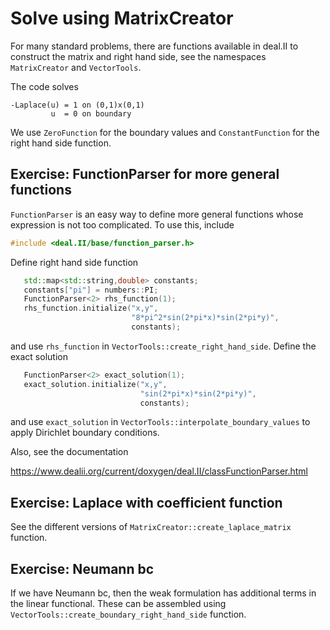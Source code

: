 # Solve using MatrixCreator

For many standard problems, there are functions available in deal.II to construct the matrix and right hand side, see the namespaces `MatrixCreator` and `VectorTools`.

The code solves

```text
-Laplace(u) = 1 on (0,1)x(0,1)
         u  = 0 on boundary
```

We use `ZeroFunction` for the boundary values and `ConstantFunction` for the right hand side function.

## Exercise: FunctionParser for more general functions

`FunctionParser` is an easy way to define more general functions whose expression is not too complicated. To use this, include

```c++
#include <deal.II/base/function_parser.h>
```

Define right hand side function

```c++
   std::map<std::string,double> constants;
   constants["pi"] = numbers::PI;
   FunctionParser<2> rhs_function(1);
   rhs_function.initialize("x,y",
                           "8*pi^2*sin(2*pi*x)*sin(2*pi*y)",
                           constants);
```

and use `rhs_function` in `VectorTools::create_right_hand_side`. Define the exact solution

```c++
   FunctionParser<2> exact_solution(1);
   exact_solution.initialize("x,y",
                             "sin(2*pi*x)*sin(2*pi*y)",
                             constants);
```

and use `exact_solution` in `VectorTools::interpolate_boundary_values` to apply Dirichlet boundary conditions.

Also, see the documentation

https://www.dealii.org/current/doxygen/deal.II/classFunctionParser.html

## Exercise: Laplace with coefficient function

See the different versions of `MatrixCreator::create_laplace_matrix` function.

## Exercise: Neumann bc

If we have Neumann bc, then the weak formulation has additional terms in the linear functional. These can be assembled using `VectorTools::create_boundary_right_hand_side` function.
